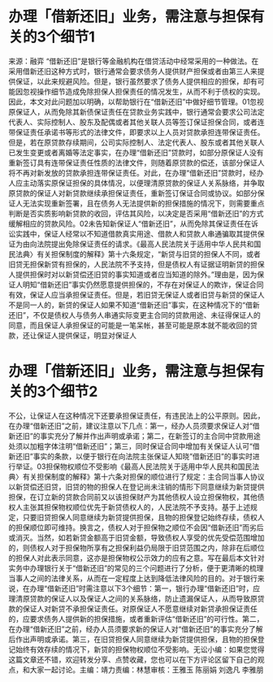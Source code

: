 # 办理「借新还旧」业务，需注意与担保有关的3个细节1

来源：融弈 “借新还旧”是银行等金融机构在借贷活动中经常采用的一种做法。在采用借新还旧这种方式时，银行通常会要求债务人提供财产担保或者由第三人来提供保证，以此来规避风险。但是，银行虽然要求了债务人提供相应的担保，却有可能因忽视操作细节造成免除担保人担保责任的情况发生，从而不利于债权的实现。因此，本文对此问题加以明确，以帮助银行在“借新还旧”中做好细节管理。01忽视原保证人，从而免除其新债保证责任在贷款业务实践中，银行通常会要求公司法定代表人、实际控制人、股东及配偶或者其他关联人员等签订保证担保合同，或者连带保证责任承诺书等形式的法律文件，即要求以上人员对贷款承担连带保证责任。但是，若在原贷款存续期间，公司实际控制人、法定代表人、股东或者其他关联人已发生变更或者离婚等法定事实，在办理“借新还旧”贷款时，如部分原保证人没有重新签订具有连带保证责任性质的法律文件，则随着原贷款的偿还，该部分保证人将不再对新发放的贷款承担连带保证责任。对此，在办理“借新还旧”贷款时，经办人应主动落实原保证担保的具体情况，以便理清原贷款的保证人关系脉络，并争取原贷款的保证人对新贷款继续承担保证责任，重新签订保证合同或协议。如部分保证人无法实现重新签署，且在债务人无法提供新的担保措施的情况下，则需要重点判断是否实质影响新贷款的收回，评估其风险，以决定是否采用“借新还旧”的方式缓解相应的贷款风险。02未告知新保证人“借新还旧”，从而免除其保证责任在诉讼实践中，保证人经常以不知道借款真实用途、借款人和贷款人串通骗取其提供保证为由向法院提出免除保证责任的请求。《最高人民法院关于适用中华人民共和国民法典〉有关担保制度的解释》第十六条规定，“新贷与旧贷的担保人不同，或者旧贷无担保新贷有担保的，人民法院不予支持，但是债权人有证据证明新贷的担保人提供担保时对以新贷偿还旧贷的事实知道或者应当知道的除外。”理由是，因为保证人明知“借新还旧”事实仍然愿意提供担保的，不存在对保证人的欺诈，保证合同有效，保证人应当承担保证责任。但是，若旧贷无保证人或者旧贷与新贷的保证人不是同一人的，新贷的保证人如果不知道“借新还旧”事实，在这种情况下的“借新还旧”，不仅是债权人与债务人串通实际变更主合同的贷款用途、未征得保证人的同意，而且保证人承担保证的可能是一笔呆帐，甚至可能是原本就不能收回的贷款，还让保证人提供保证，明显对保证人

# 办理「借新还旧」业务，需注意与担保有关的3个细节2

不公，让保证人在这种情况下还要承担保证责任，有违民法上的公平原则。因此，在办理“借新还旧”之前，建议注意以下几点：第一，经办人员须要求保证人对“借新还旧”的事实充分了解并作出声明或承诺；第二，在新签订的主合同中贷款用途处须以加粗字体注明“借新还旧”；第三，同时保证合同中增加有关保证人认可“借新还旧”事实的条款，以便于银行在向法院主张保证人知晓”借新还旧”的事实时进行举证。03担保物权顺位不受影响《最高人民法院关于适用中华人民共和国民法典〉有关担保制度的解释》第十六条对担保的顺位进行了规定：主合同当事人协议以新贷偿还旧贷，旧贷的物的担保人在登记尚未注销的情形下同意继续为新贷提供担保，在订立新的贷款合同前又以该担保财产为其他债权人设立担保物权，其他债权人主张其担保物权顺位优先于新贷债权人的，人民法院不予支持。基于上述规定，只要旧贷担保人同意继续为新贷提供担保，且物的担保登记始终存续，债权人的担保顺位即可维持。换言之，债权人对于担保物之顺位不会因“借新还旧”而劣后或消灭。当然，如若新贷金额高于旧贷金额，导致债权人享受的优先受偿范围增加的，则债权人对于担保物所享有之担保利益仍局限于旧贷范围之内，除非在后顺位的担保人对此表示同意，这亦是担保物权公示效力的应有之意。写在最后本文针对实务中办理银行关于“借新还旧”的常见的三个问题进行了分析，便于更清晰的梳理当事人之间的法律关系，从而在一定程度上达到降低法律风险的目的。对于银行来说，在办理“借新还旧”时需注意以下3个细节：第一，银行办理“借新还旧”时，应理清原贷款的保证人以及保证人之间的关系脉络，防止遗漏保证人，从而导致原贷款的保证人对新贷不承担保证责任。对原保证人不愿意继续对新贷承担保证责任的，应要求债务人提供新的担保措施，或者重新评估“借新还旧”的可行性。第二，在办理“借新还旧”之前，经办人员须要求新的保证人对“借新还旧”的事实充分了解后作出声明或承诺。第三，在旧贷担保人同意继续为新贷提供担保，且物的担保登记始终有效存续的情况下，新贷的担保物权顺位不受影响。无讼小编：如果您觉得这篇文章还不错，欢迎转发分享、点赞收藏，您也可以在下方评论区留下自己的观点，和大家一起讨论。主编：靖力责编：林慧审核：王雅玉 陈丽娟 刘逸凡 李雅朋

